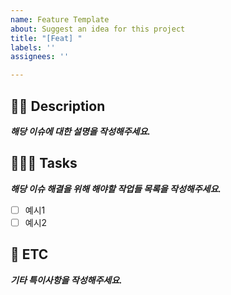 ```yaml
---
name: Feature Template
about: Suggest an idea for this project
title: "[Feat] "
labels: ''
assignees: ''

---
```


## 🫶🏻 Description
***해당 이슈에 대한 설명을 작성해주세요.***

## 🧑🏻‍💻 Tasks
***해당 이슈 해결을 위해 해야할 작업들 목록을 작성해주세요.***
- [ ] 예시1
- [ ] 예시2

## 🐳 ETC
***기타 특이사항을 작성해주세요.***
